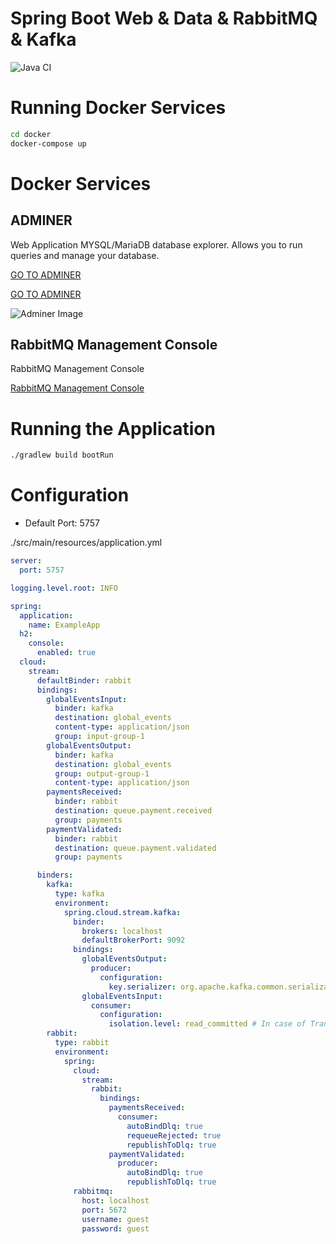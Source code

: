 # Spring Boot Web & Data & RabbitMQ & Kafka

![Java CI](https://github.com/ricardo-ribeiro/SpringBootWebRabbitMQAndKafka/workflows/Java%20CI/badge.svg)





# Running Docker Services

```bash
cd docker
docker-compose up
```

# Docker Services


## ADMINER

Web Application MYSQL/MariaDB database explorer.
Allows you to run queries and manage your database.

[GO TO ADMINER](http://localhost:9999)

[GO TO ADMINER](http://127_0_0_1.nip.io:9999)

![Adminer Image](../master/docs/adminer/Adminer.png)


## RabbitMQ Management Console

RabbitMQ Management Console

[RabbitMQ Management Console](localhost:15672)


# Running the Application
```bash
./gradlew build bootRun
```

# Configuration


- Default Port: 5757

./src/main/resources/application.yml

```yml
server:
  port: 5757

logging.level.root: INFO

spring:
  application:
    name: ExampleApp
  h2:
    console:
      enabled: true
  cloud:
    stream:
      defaultBinder: rabbit
      bindings:
        globalEventsInput:
          binder: kafka
          destination: global_events
          content-type: application/json
          group: input-group-1
        globalEventsOutput:
          binder: kafka
          destination: global_events
          group: output-group-1
          content-type: application/json
        paymentsReceived:
          binder: rabbit
          destination: queue.payment.received
          group: payments
        paymentValidated:
          binder: rabbit
          destination: queue.payment.validated
          group: payments

      binders:
        kafka:
          type: kafka
          environment:
            spring.cloud.stream.kafka:
              binder:
                brokers: localhost
                defaultBrokerPort: 9092
              bindings:
                globalEventsOutput:
                  producer:
                    configuration:
                      key.serializer: org.apache.kafka.common.serialization.StringSerializer
                globalEventsInput:
                  consumer:
                    configuration:
                      isolation.level: read_committed # In case of Transactional Produced, Otherwise read_uncommitted
        rabbit:
          type: rabbit
          environment:
            spring:
              cloud:
                stream:
                  rabbit:
                    bindings:
                      paymentsReceived:
                        consumer:
                          autoBindDlq: true
                          requeueRejected: true
                          republishToDlq: true
                      paymentValidated:
                        producer:
                          autoBindDlq: true
                          republishToDlq: true
              rabbitmq:
                host: localhost
                port: 5672
                username: guest
                password: guest
```


